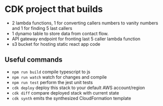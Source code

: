 
######
# CDK project that builds 
 * 2 lambda functions, 1 for converting callers numbers to vanity numbers and 1 for finding 5 last callers
 * 1 dynamo table to store data from contact flow.
 * API gateway endpoint for fronting last 5 caller lambda function
 * s3 bucket for hosting static react app code

## Useful commands

 * `npm run build`   compile typescript to js
 * `npm run watch`   watch for changes and compile
 * `npm run test`    perform the jest unit tests
 * `cdk deploy`      deploy this stack to your default AWS account/region
 * `cdk diff`        compare deployed stack with current state
 * `cdk synth`       emits the synthesized CloudFormation template
